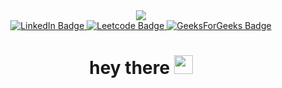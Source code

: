 
<div id="header" align="center">
  <img src="https://media.giphy.com/media/M9gbBd9nbDrOTu1Mqx/giphy.gif"/>
</div>

<div id="badges" align = "center">
<a href = "https://www.linkedin.com/in/lakshay-piplani-827544151/">
  <img src="https://img.shields.io/badge/LinkedIn-blue?style=for-the-badge&logo=linkedin&logoColor=white" alt="LinkedIn Badge"/>
</a>
<a href = "https://leetcode.com/lakshaypiplani77/">
  <img src = "https://img.shields.io/badge/Leetcode-yellow?style=for-the-badge&logo=Leetcode&logoColor=white" alt = "Leetcode Badge"/>
</a>
<a href = "https://auth.geeksforgeeks.org/user/lakshaypiplani77/">
  <img src="https://img.shields.io/badge/GeeksForGeeks-green?style=for-the-badge&logo=GeesksForGeeks&logoColor=black" alt="GeeksForGeeks Badge"/>
 </a> 
  
</div>
<div align = "center">
<img src="https://komarev.com/ghpvc/?username=lakshaypiplani77&style=flat-square&color=blue" alt=""/>
</div>
<div align = "center">
<h1>
  hey there
  <img src="https://media.giphy.com/media/hvRJCLFzcasrR4ia7z/giphy.gif" width="30px"/>
</h1>
</div>
